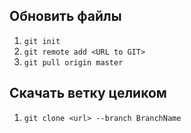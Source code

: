 ## Обновить файлы

1. `git init`  
1. `git remote add <URL to GIT>`  
1. `git pull origin master`

## Скачать ветку целиком

1. `git clone <url> --branch BranchName`
